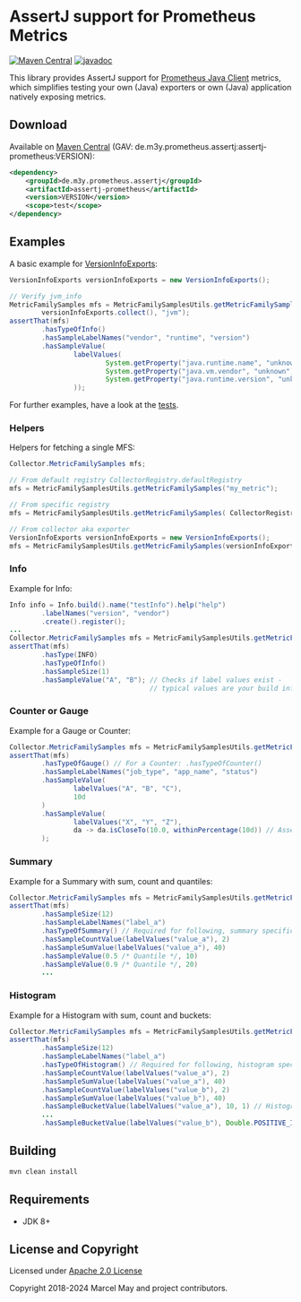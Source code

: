 # AssertJ support for Prometheus Metrics

[![Maven Central](https://img.shields.io/maven-central/v/de.m3y.prometheus.assertj/assertj-prometheus.svg?style=flat-square)](http://search.maven.org/#search%7Cga%7C1%7Cg%3A%22de.m3y.prometheus.assertj%22%20AND%20a%3A%22assertj-prometheus%22) [![javadoc](https://javadoc.io/badge2/de.m3y.prometheus.assertj/assertj-prometheus/javadoc.svg)](https://javadoc.io/doc/de.m3y.prometheus.assertj/assertj-prometheus)

This library provides AssertJ support for [Prometheus Java Client](https://github.com/prometheus/client_java) metrics,
which simplifies testing your own (Java) exporters or own (Java) application natively exposing metrics.

## Download
Available on [Maven Central](https://repo1.maven.org/maven2/de/m3y/prometheus/assertj/assertj-prometheus/)
(GAV: de.m3y.prometheus.assertj:assertj-prometheus:VERSION):
```xml
<dependency>
    <groupId>de.m3y.prometheus.assertj</groupId>
    <artifactId>assertj-prometheus</artifactId>
    <version>VERSION</version>
    <scope>test</scope>
</dependency>
```

## Examples

A basic example for [VersionInfoExports](https://github.com/prometheus/client_java/blob/master/simpleclient_hotspot/src/main/java/io/prometheus/client/hotspot/VersionInfoExports.java):
```java
VersionInfoExports versionInfoExports = new VersionInfoExports();

// Verify jvm_info
MetricFamilySamples mfs = MetricFamilySamplesUtils.getMetricFamilySamples(
        versionInfoExports.collect(), "jvm");
assertThat(mfs)
        .hasTypeOfInfo()
        .hasSampleLabelNames("vendor", "runtime", "version")
        .hasSampleValue(
                labelValues(
                        System.getProperty("java.runtime.name", "unknown"),
                        System.getProperty("java.vm.vendor", "unknown"),
                        System.getProperty("java.runtime.version", "unknown")
                ));
```

For further examples, have a look at the [tests](src/test/java/de/m3y/prometheus/assertj/).

### Helpers
Helpers for fetching a single MFS:
```java
Collector.MetricFamilySamples mfs;

// From default registry CollectorRegistry.defaultRegistry
mfs = MetricFamilySamplesUtils.getMetricFamilySamples("my_metric");

// From specific registry
mfs = MetricFamilySamplesUtils.getMetricFamilySamples( CollectorRegistry.defaultRegistry, "my_metric");

// From collector aka exporter
VersionInfoExports versionInfoExports = new VersionInfoExports();
mfs = MetricFamilySamplesUtils.getMetricFamilySamples(versionInfoExports.collect(), "jvm");
```

### Info
Example for Info:
```java
Info info = Info.build().name("testInfo").help("help")
        .labelNames("version", "vendor")
        .create().register();
...
Collector.MetricFamilySamples mfs = MetricFamilySamplesUtils.getMetricFamilySamples("testInfo");
assertThat(mfs)
        .hasType(INFO)
        .hasTypeOfInfo()
        .hasSampleSize(1)
        .hasSampleValue("A", "B"); // Checks if label values exist -
                                   // typical values are your build info version 
```

### Counter or Gauge
Example for a Gauge or Counter:
```java
Collector.MetricFamilySamples mfs = MetricFamilySamplesUtils.getMetricFamilySamples("my_metric");
assertThat(mfs)
        .hasTypeOfGauge() // For a Counter: .hasTypeOfCounter()
        .hasSampleLabelNames("job_type", "app_name", "status")
        .hasSampleValue(
                labelValues("A", "B", "C"),
                10d
        )
        .hasSampleValue(
                labelValues("X", "Y", "Z"),
                da -> da.isCloseTo(10.0, withinPercentage(10d)) // AssertJ double asserts with 10% tolerance
        );
```

### Summary
Example for a Summary with sum, count and quantiles:
```java
Collector.MetricFamilySamples mfs = MetricFamilySamplesUtils.getMetricFamilySamples("my_metric");
assertThat(mfs)
        .hasSampleSize(12)
        .hasSampleLabelNames("label_a")
        .hasTypeOfSummary() // Required for following, summary specific asserts
        .hasSampleCountValue(labelValues("value_a"), 2)
        .hasSampleSumValue(labelValues("value_a"), 40)
        .hasSampleValue(0.5 /* Quantile */, 10)
        .hasSampleValue(0.9 /* Quantile */, 20)
        ...
```

### Histogram
Example for a Histogram with sum, count and buckets:
```java
Collector.MetricFamilySamples mfs = MetricFamilySamplesUtils.getMetricFamilySamples("my_metric");
assertThat(mfs)
        .hasSampleSize(12)
        .hasSampleLabelNames("label_a")
        .hasTypeOfHistogram() // Required for following, histogram specific asserts
        .hasSampleCountValue(labelValues("value_a"), 2)
        .hasSampleSumValue(labelValues("value_a"), 40)
        .hasSampleCountValue(labelValues("value_b"), 2)
        .hasSampleSumValue(labelValues("value_b"), 40)
        .hasSampleBucketValue(labelValues("value_a"), 10, 1) // Histogram bucket assertions
        ...
        .hasSampleBucketValue(labelValues("value_b"), Double.POSITIVE_INFINITY, 2)
```

## Building
```bash
mvn clean install
```

## Requirements

* JDK 8+

## License and Copyright

Licensed under [Apache 2.0 License](LICENSE)

Copyright 2018-2024 Marcel May and project contributors.
